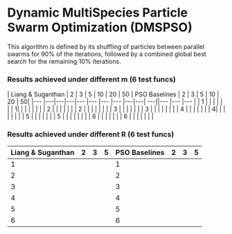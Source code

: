 # Dynamic MultiSpecies Particle Swarm Optimization (DMSPSO)

This algorithm is defined by its shuffling of particles between parallel swarms for 90% of the iterations, followed by a combined global best search for the remaining 10% iterations. 

### Results achieved under different m (6 test funcs)
| Liang & Suganthan  |  2 | 3 |  5 | 10 | 20 | 50 | PSO Baselines   | 2  | 3  | 5 | 10 | 20 | 50|
|---                 |---|---|---|---    |---  |---    |---          |---|---| ---||---  |--- |---  |
|  1 |   |   |   |  | | | 1| | | | | | |
|  2 |   |   |   | |  | |  2  | | | | | | |
|  3 |   |   |   |  |  |  | 3 | | | | | | |
|  4 |   |   |   |  | | | 4| | | | | | |
|  5 |   |   |   | | | |  5  | | | |   | | |
|  6 |   |   |   |  | | | 6 | | | | | | |

### Results achieved under different R (6 test funcs)
| Liang & Suganthan  |  2 | 3 |  5 | PSO Baselines   | 2  | 3  | 5 |
|---                 |---|---|---|---              |---|---| ---|
|  1 |   |   |   |  1| | | |
|  2 |   |   |   |  2  | | | |
|  3 |   |   |   |  3 | | | |
|  4 |   |   |   |  4| | | |
|  5 |   |   |   |  5  | | | |
|  6 |   |   |   |  6 | | | |
